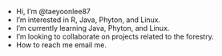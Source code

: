 - Hi, I’m @taeyoonlee87
- I’m interested in R, Java, Phyton, and Linux. 
- I’m currently learning Java, Phyton, and Linux.
- I’m looking to collaborate on projects related to the forestry.
- How to reach me email me. 

<!---
taeyoonlee87/taeyoonlee87 is a ✨ special ✨ repository because its `README.md` (this file) appears on your GitHub profile.
You can click the Preview link to take a look at your changes.
--->
